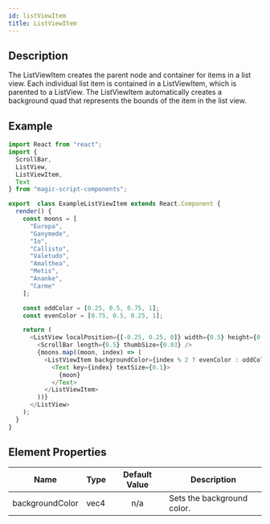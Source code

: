```yaml
---
id: listViewItem
title: ListViewItem
---
```


## Description

The ListViewItem creates the parent node and container for items in a list view. Each individual list item is contained in a ListViewItem, which is parented to a ListView. The ListViewItem automatically creates a background quad that represents the bounds of the item in the list view.

## Example

```javascript
import React from "react";
import {
  ScrollBar,
  ListView,
  ListViewItem,
  Text
} from "magic-script-components";

export  class ExampleListViewItem extends React.Component {
  render() {
    const moons = [
      "Europa",
      "Ganymede",
      "Io",
      "Callisto",
      "Valetudo",
      "Amalthea",
      "Metis",
      "Ananke",
      "Carme"
    ];

    const oddColor = [0.25, 0.5, 0.75, 1];
    const evenColor = [0.75, 0.5, 0.25, 1];

    return (
      <ListView localPosition={[-0.25, 0.25, 0]} width={0.5} height={0.6}>
        <ScrollBar length={0.5} thumbSize={0.03} />
        {moons.map((moon, index) => (
          <ListViewItem backgroundColor={index % 2 ? evenColor : oddColor}>
            <Text key={index} textSize={0.1}>
              {moon}
            </Text>
          </ListViewItem>
        ))}
      </ListView>
    );
  }
}
```

## Element Properties

| Name            | Type | Default Value | Description                |
| --------------- | ---- | :-----------: | -------------------------- |
| backgroundColor | vec4 |      n/a      | Sets the background color. |

